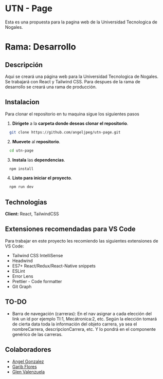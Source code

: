 
# UTN - Page

Esta es una propuesta para la pagina web de la Universidad Tecnologica de Nogales.

# Rama: Desarrollo

## Descripción

Aqui se creará una página web para la Universidad Tecnologica de Nogales. Se trabajará con React y Tailwind CSS.
Para despues de la rama de desarrollo se creará una rama de producción.


## Instalacion

Para clonar el repositorio en tu maquina sigue los siguientes pasos

1. **Dirigete** a la **carpeta donde deseas clonar el repositorio**.
```bash
  git clone https://github.com/angeljpeg/utn-page.git
```
2. **Muevete** al **repositorio**.
```bash
  cd utn-page
```
3. **Instala** las **dependencias**.
```bash
  npm install
```
4. **Listo para iniciar el proyecto**.
```bash
  npm run dev
```

    
## Technologias
 
**Client:** React, TailwindCSS
## Extensiones recomendadas para VS Code

Para trabajar en este proyecto les recomiendo las siguientes extensiones de VS Code:

- Tailwind CSS IntelliSense
- Headwind
- ES7+ React/Redux/React-Native snippets
- ESLint
- Error Lens
- Prettier - Code formatter
- Git Graph

## TO-DO
- Barra de navegación (carreras): En el nav asignar a cada elección del link un id por ejemplo TI:1, Mecátronica:2, etc. Según la elección tomará de cierta data toda la información del objeto carrera, ya sea el nombreCarrera, descripcionCarrera, etc. Y lo pondrá en el componente genérico de las carreras.

## Colaboradores

- [Angel Gonzalez](https://github.com/angeljpeg)
- [Garib Flores](https://www.github.com/garibcatastrofe)
- [Glen Valenzuela](https://www.github.com/octokatherine)

